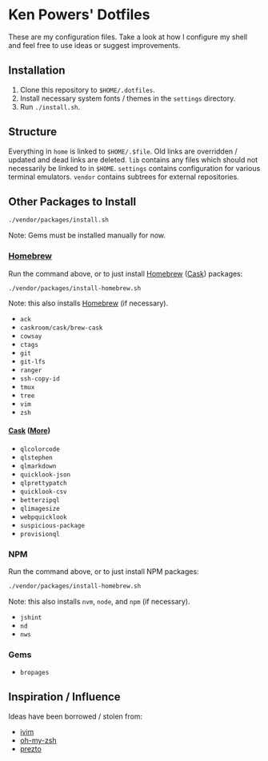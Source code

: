 # Ken Powers' Dotfiles

These are my configuration files. Take a look at how I configure my shell and
feel free to use ideas or suggest improvements.

## Installation

1. Clone this repository to `$HOME/.dotfiles`.
1. Install necessary system fonts / themes in the `settings` directory.
1. Run `./install.sh`.

## Structure

Everything in `home` is linked to `$HOME/.$file`. Old links are overridden /
updated and dead links are deleted. `lib` contains any files which should not
necessarily be linked to in `$HOME`. `settings` contains configuration for
various terminal emulators. `vendor` contains subtrees for external
repositories.

## Other Packages to Install

```sh
./vendor/packages/install.sh
```

Note: Gems must be installed manually for now.

### [Homebrew]

Run the command above, or to just install [Homebrew] ([Cask]) packages:

```sh
./vendor/packages/install-homebrew.sh
```

Note: this also installs [Homebrew] (if necessary).

* `ack`
* `caskroom/cask/brew-cask`
* `cowsay`
* `ctags`
* `git`
* `git-lfs`
* `ranger`
* `ssh-copy-id`
* `tmux`
* `tree`
* `vim`
* `zsh`

#### [Cask] ([More][qlplugins])

* `qlcolorcode`
* `qlstephen`
* `qlmarkdown`
* `quicklook-json`
* `qlprettypatch`
* `quicklook-csv`
* `betterzipql`
* `qlimagesize`
* `webpquicklook`
* `suspicious-package`
* `provisionql`

### NPM

Run the command above, or to just install NPM packages:

```sh
./vendor/packages/install-homebrew.sh
```

Note: this also installs `nvm`, `node`, and `npm` (if necessary).

* `jshint`
* `nd`
* `nws`

### Gems

* `bropages`

## Inspiration / Influence

Ideas have been borrowed / stolen from:

* [ivim]
* [oh-my-zsh]
* [prezto]

[Homebrew]: http://brew.sh/ "Homebrew"
[Cask]: https://github.com/caskroom/homebrew-cask "Homebrew Cask"
[ivim]: https://github.com/kepbod/ivim "ivim"
[oh-my-zsh]: https://github.com/robbyrussell/oh-my-zsh "oh-my-zsh"
[prezto]: https://github.com/sorin-ionescu/prezto "prezto"
[qlplugins]: https://github.com/sindresorhus/quick-look-plugins "quick-look-plugins"

